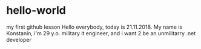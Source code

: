 # hello-world
my  first github lesson
Hello everybody, today is 21.11.2018. My name is Konstanin, i'm 29 y.o. military it engineer, and i want 2 be an unmilitarry .net developer
